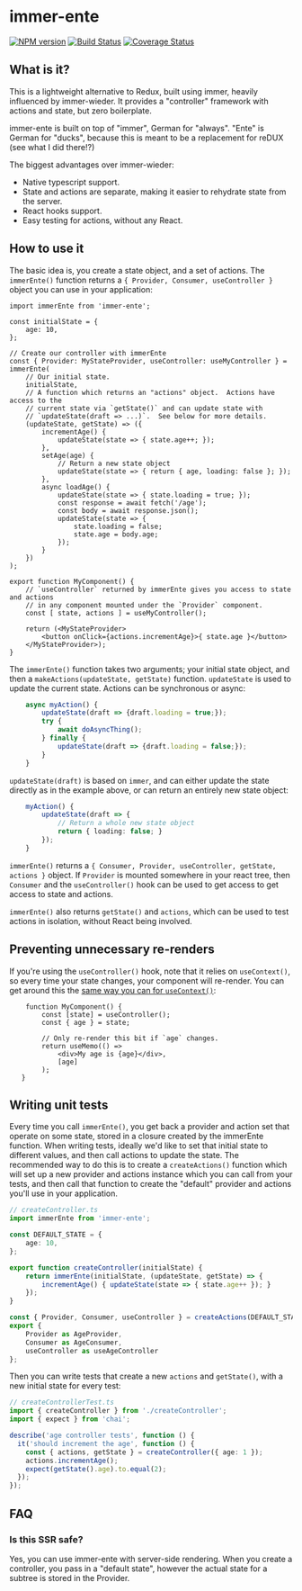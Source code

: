 # immer-ente

[![NPM version](https://badge.fury.io/js/immer-ente.svg)](https://npmjs.org/package/immer-ente)
[![Build Status](https://travis-ci.org/jwalton/immer-ente.svg)](https://travis-ci.org/jwalton/immer-ente)
[![Coverage Status](https://coveralls.io/repos/jwalton/immer-ente/badge.svg)](https://coveralls.io/r/jwalton/immer-ente)

## What is it?

This is a lightweight alternative to Redux, built using immer, heavily
influenced by immer-wieder. It provides a "controller" framework with actions
and state, but zero boilerplate.

immer-ente is built on top of "immer", German for "always". "Ente" is German
for "ducks", because this is meant to be a replacement for reDUX (see what I
did there!?)

The biggest advantages over immer-wieder:

- Native typescript support.
- State and actions are separate, making it easier to rehydrate state from the
  server.
- React hooks support.
- Easy testing for actions, without any React.

## How to use it

The basic idea is, you create a state object, and a set of actions.
The `immerEnte()` function returns a `{ Provider, Consumer, useController }`
object you can use in your application:

```tsx
import immerEnte from 'immer-ente';

const initialState = {
    age: 10,
};

// Create our controller with immerEnte
const { Provider: MyStateProvider, useController: useMyController } = immerEnte(
    // Our initial state.
    initialState,
    // A function which returns an "actions" object.  Actions have access to the
    // current state via `getState()` and can update state with
    // `updateState(draft => ...)`.  See below for more details.
    (updateState, getState) => ({
        incrementAge() {
            updateState(state => { state.age++; });
        },
        setAge(age) {
            // Return a new state object
            updateState(state => { return { age, loading: false }; });
        },
        async loadAge() {
            updateState(state => { state.loading = true; });
            const response = await fetch('/age');
            const body = await response.json();
            updateState(state => {
                state.loading = false;
                state.age = body.age;
            });
        }
    })
);

export function MyComponent() {
    // `useController` returned by immerEnte gives you access to state and actions
    // in any component mounted under the `Provider` component.
    const [ state, actions ] = useMyController();

    return (<MyStateProvider>
        <button onClick={actions.incrementAge}>{ state.age }</button>
    </MyStateProvider>);
}
```

The `immerEnte()` function takes two arguments; your initial state object,
and then a `makeActions(updateState, getState)` function. `updateState` is used
to update the current state.  Actions can be synchronous or async:

```ts
    async myAction() {
        updateState(draft => {draft.loading = true;});
        try {
            await doAsyncThing();
        } finally {
            updateState(draft => {draft.loading = false;});
        }
    }
```

`updateState(draft)` is based on `immer`, and can either update the state
directly as in the example above, or can return an entirely new state object:

```ts
    myAction() {
        updateState(draft => {
            // Return a whole new state object
            return { loading: false; }
        });
    }
```

`immerEnte()` returns a `{ Consumer, Provider, useController, getState, actions }`
object. If `Provider` is mounted somewhere in your react tree, then `Consumer`
and the `useController()` hook can be used to get access to get access to state
and actions.

`immerEnte()` also returns `getState()` and `actions`, which can be used to test
actions in isolation, without React being involved.

## Preventing unnecessary re-renders

If you're using the `useController()` hook, note that it relies on `useContext()`,
so every time your state changes, your component will re-render.  You can get
around this the
[same way you can for `useContext()`](https://github.com/facebook/react/issues/15156#issuecomment-474590693):

```tsx
    function MyComponent() {
        const [state] = useController();
        const { age } = state;

        // Only re-render this bit if `age` changes.
        return useMemo(() =>
            <div>My age is {age}</div>,
            [age]
        );
   }
```

## Writing unit tests

Every time you call `immerEnte()`, you get back a provider and action set that
operate on some state, stored in a closure created by the immerEnte function.
When writing tests, ideally we'd like to set that initial state to different values,
and then call actions to update the state. The recommended way to do this is to
create a `createActions()` function which will set up a new provider and actions
instance which you can call from your tests, and then call that function to
create the "default" provider and actions you'll use in your application.

```ts
// createController.ts
import immerEnte from 'immer-ente';

const DEFAULT_STATE = {
    age: 10,
};

export function createController(initialState) {
    return immerEnte(initialState, (updateState, getState) => {
        incrementAge() { updateState(state => { state.age++ }); }
    });
}

const { Provider, Consumer, useController } = createActions(DEFAULT_STATE);
export {
    Provider as AgeProvider,
    Consumer as AgeConsumer,
    useController as useAgeController
};
```

Then you can write tests that create a new `actions` and `getState()`, with a
new initial state for every test:

```ts
// createControllerTest.ts
import { createController } from './createController';
import { expect } from 'chai';

describe('age controller tests', function () {
  it('should increment the age', function () {
    const { actions, getState } = createController({ age: 1 });
    actions.incrementAge();
    expect(getState().age).to.equal(2);
  });
});
```

## FAQ

### Is this SSR safe?

Yes, you can use immer-ente with server-side rendering.  When you create a controller,
you pass in a "default state", however the actual state for a subtree is stored
in the Provider.